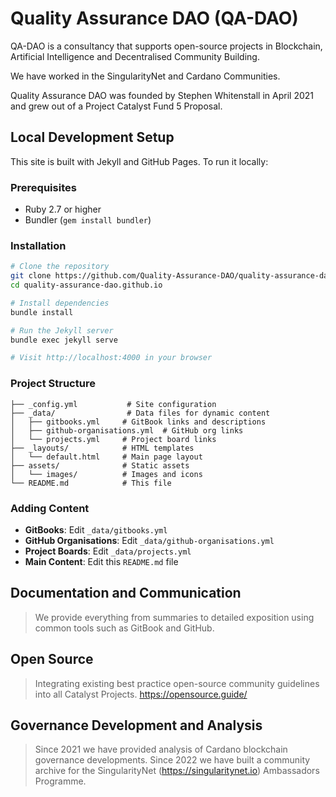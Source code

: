 # Quality Assurance DAO (QA-DAO)

QA-DAO is a consultancy that supports open-source projects in Blockchain, Artificial Intelligence and Decentralised Community Building.

We have worked in the SingularityNet and Cardano Communities. 

Quality Assurance DAO was founded by Stephen Whitenstall in April 2021 and grew out of a Project Catalyst Fund 5 Proposal.

## Local Development Setup

This site is built with Jekyll and GitHub Pages. To run it locally:

### Prerequisites
- Ruby 2.7 or higher
- Bundler (`gem install bundler`)

### Installation
```bash
# Clone the repository
git clone https://github.com/Quality-Assurance-DAO/quality-assurance-dao.github.io.git
cd quality-assurance-dao.github.io

# Install dependencies
bundle install

# Run the Jekyll server
bundle exec jekyll serve

# Visit http://localhost:4000 in your browser
```

### Project Structure
```
├── _config.yml           # Site configuration
├── _data/                # Data files for dynamic content
│   ├── gitbooks.yml     # GitBook links and descriptions
│   ├── github-organisations.yml  # GitHub org links
│   └── projects.yml     # Project board links
├── _layouts/            # HTML templates
│   └── default.html     # Main page layout
├── assets/              # Static assets
│   └── images/          # Images and icons
└── README.md            # This file
```

### Adding Content
- **GitBooks**: Edit `_data/gitbooks.yml`
- **GitHub Organisations**: Edit `_data/github-organisations.yml`
- **Project Boards**: Edit `_data/projects.yml`
- **Main Content**: Edit this `README.md` file

## Documentation and Communication

> We provide everything from summaries to detailed exposition using common tools such as GitBook and GitHub.

## Open Source

> Integrating existing best practice open-source community guidelines into all Catalyst Projects. https://opensource.guide/

## Governance Development and Analysis 

> Since 2021 we have provided analysis of Cardano blockchain governance developments.
> Since 2022 we have built a community archive for the SingularityNet (https://singularitynet.io) Ambassadors Programme.
